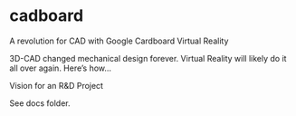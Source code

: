 # cadboard
A revolution for CAD with Google Cardboard Virtual Reality

3D-CAD changed mechanical design forever.
Virtual Reality will likely do it all over again.
Here’s how…

Vision for an R&D Project

See docs folder.

